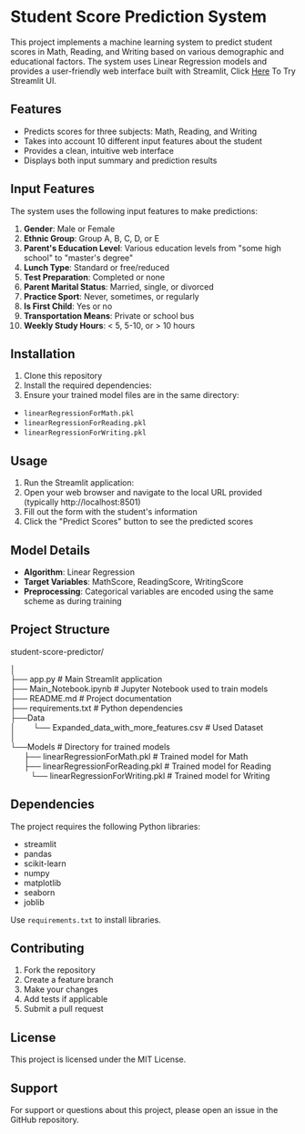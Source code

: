 # Student Score Prediction System

This project implements a machine learning system to predict student scores in Math, Reading, and Writing based on various demographic and educational factors. The system uses Linear Regression models and provides a user-friendly web interface built with Streamlit, Click [Here](https://machine-learning-first-project-ayw.streamlit.app/) To Try Streamlit UI.

## Features

- Predicts scores for three subjects: Math, Reading, and Writing
- Takes into account 10 different input features about the student
- Provides a clean, intuitive web interface
- Displays both input summary and prediction results

## Input Features

The system uses the following input features to make predictions:

1. **Gender**: Male or Female
2. **Ethnic Group**: Group A, B, C, D, or E
3. **Parent's Education Level**: Various education levels from "some high school" to "master's degree"
4. **Lunch Type**: Standard or free/reduced
5. **Test Preparation**: Completed or none
6. **Parent Marital Status**: Married, single, or divorced
7. **Practice Sport**: Never, sometimes, or regularly
8. **Is First Child**: Yes or no
9. **Transportation Means**: Private or school bus
10. **Weekly Study Hours**: < 5, 5-10, or > 10 hours

## Installation

1. Clone this repository
2. Install the required dependencies:
3. Ensure your trained model files are in the same directory:

- `linearRegressionForMath.pkl`
- `linearRegressionForReading.pkl`
- `linearRegressionForWriting.pkl`

## Usage

1. Run the Streamlit application:
2. Open your web browser and navigate to the local URL provided (typically http://localhost:8501)
3. Fill out the form with the student's information
4. Click the "Predict Scores" button to see the predicted scores

## Model Details

- **Algorithm**: Linear Regression
- **Target Variables**: MathScore, ReadingScore, WritingScore
- **Preprocessing**: Categorical variables are encoded using the same scheme as during training

## Project Structure

student-score-predictor/

│ <br />
├── app.py # Main Streamlit application <br />
├── Main_Notebook.ipynb # Jupyter Notebook used to train models <br />
├── README.md # Project documentation <br />
├── requirements.txt # Python dependencies <br />
├──Data <br />
│&nbsp;&nbsp;&nbsp;&nbsp;&nbsp;&nbsp;&nbsp;&nbsp;└── Expanded_data_with_more_features.csv # Used Dataset <br />
│ <br />
└──Models # Directory for trained models <br />
&nbsp;&nbsp;&nbsp;&nbsp;&nbsp;&nbsp;├── linearRegressionForMath.pkl # Trained model for Math <br />
&nbsp;&nbsp;&nbsp;&nbsp;&nbsp;&nbsp;├── linearRegressionForReading.pkl # Trained model for Reading <br />
&nbsp;&nbsp;&nbsp;&nbsp;&nbsp;&nbsp;&nbsp;&nbsp;&nbsp;└── linearRegressionForWriting.pkl # Trained model for Writing <br />

## Dependencies

The project requires the following Python libraries:

- streamlit
- pandas
- scikit-learn
- numpy
- matplotlib
- seaborn
- joblib

Use `requirements.txt` to install libraries.

## Contributing

1. Fork the repository
2. Create a feature branch
3. Make your changes
4. Add tests if applicable
5. Submit a pull request

## License

This project is licensed under the MIT License.

## Support

For support or questions about this project, please open an issue in the GitHub repository.
